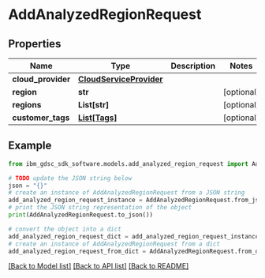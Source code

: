 # AddAnalyzedRegionRequest


## Properties

Name | Type | Description | Notes
------------ | ------------- | ------------- | -------------
**cloud_provider** | [**CloudServiceProvider**](CloudServiceProvider.md) |  | 
**region** | **str** |  | [optional] 
**regions** | **List[str]** |  | [optional] 
**customer_tags** | [**List[Tags]**](Tags.md) |  | [optional] 

## Example

```python
from ibm_gdsc_sdk_software.models.add_analyzed_region_request import AddAnalyzedRegionRequest

# TODO update the JSON string below
json = "{}"
# create an instance of AddAnalyzedRegionRequest from a JSON string
add_analyzed_region_request_instance = AddAnalyzedRegionRequest.from_json(json)
# print the JSON string representation of the object
print(AddAnalyzedRegionRequest.to_json())

# convert the object into a dict
add_analyzed_region_request_dict = add_analyzed_region_request_instance.to_dict()
# create an instance of AddAnalyzedRegionRequest from a dict
add_analyzed_region_request_from_dict = AddAnalyzedRegionRequest.from_dict(add_analyzed_region_request_dict)
```
[[Back to Model list]](../README.md#documentation-for-models) [[Back to API list]](../README.md#documentation-for-api-endpoints) [[Back to README]](../README.md)


